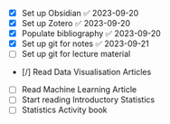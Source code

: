 - [x] Set up Obsidian ✅ 2023-09-20
- [x] Set up Zotero ✅ 2023-09-20
- [x] Populate bibliography ✅ 2023-09-20
- [x] Set up git for notes ✅ 2023-09-21
- [ ] Set up git for lecture material
- [/] Read Data Visualisation Articles
- [ ] Read Machine Learning Article
- [ ] Start reading Introductory Statistics
- [ ] Statistics Activity book